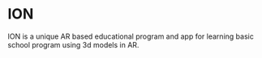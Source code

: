 # ION
ION is a unique AR based educational program and app for learning basic school program using 3d models in AR. 

